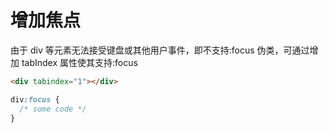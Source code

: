 # 增加焦点

由于 div 等元素无法接受键盘或其他用户事件，即不支持:focus 伪类，可通过增加 tabIndex 属性使其支持:focus

```html
<div tabindex="1"></div>
```

```css
div:focus {
  /* some code */
}
```
